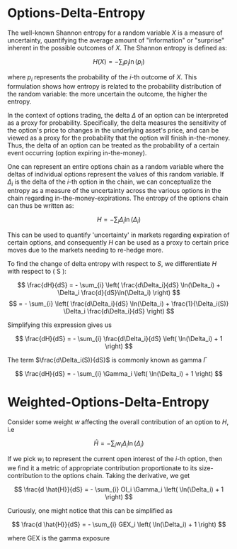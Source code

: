 # Options-Delta-Entropy
The well-known Shannon entropy for a random variable $X$ is a measure of uncertainty, quantifying the average amount of "information" or "surprise" inherent in the possible outcomes of $X$. The Shannon entropy is defined as:

$$
H(X) = - \sum_{i} p_i \ln(p_i)
$$

where $p_i$ represents the probability of the $i$-th outcome of $X$. This formulation shows how entropy is related to the probability distribution of the random variable: the more uncertain the outcome, the higher the entropy.

In the context of options trading, the delta $\Delta$ of an option can be interpreted as a proxy for probability. Specifically, the delta measures the sensitivity of the option's price to changes in the underlying asset's price, and can be viewed as a proxy for the probability that the option will finish in-the-money. Thus, the delta of an option can be treated as the probability of a certain event occurring (option expiring in-the-money).

One can represent an entire options chain as a random variable where the deltas of individual options represent the values of this random variable. If $\Delta_i$ is the delta of the $i$-th option in the chain, we can conceptualize the entropy  as a measure of the uncertainty across the various options in the chain regarding in-the-money-expirations. The entropy of the options chain can thus be written as:

$$
H = - \sum_{i} \Delta_i \ln(\Delta_i)
$$

This can be used to quantify 'uncertainty' in markets regarding expiration of certain options, and consequently $H$ can be used as a proxy to certain price moves due to the markets needing to re-hedge more.

To find the change of delta entropy with respect to $S$, we differentiate $H$ with respect to \( S \):

$$
\frac{dH}{dS} = - \sum_{i} \left( \frac{d\Delta_i}{dS} \ln(\Delta_i) + \Delta_i \frac{d}{dS}\ln(\Delta_i) \right)
$$
$$
 = - \sum_{i} \left( \frac{d\Delta_i}{dS} \ln(\Delta_i) + \frac{1}{\Delta_i(S)} \Delta_i \frac{d\Delta_i}{dS} \right)
$$

Simplifying this expression gives us

$$
\frac{dH}{dS} = - \sum_{i} \frac{d\Delta_i}{dS} \left( \ln(\Delta_i) + 1 \right)
$$

The term $\frac{d\Delta_i(S)}{dS}$ is commonly known as gamma $\Gamma$

$$
\frac{dH}{dS} = - \sum_{i} \Gamma_i \left( \ln(\Delta_i) + 1 \right)
$$

# Weighted-Options-Delta-Entropy

Consider some weight $w$ affecting the overall contribution of an option to $H$, i.e

$$
\hat{H} = - \sum_{i} w_i \Delta_i \ln(\Delta_i)
$$

If we pick $w_i$ to represent the current open interest of the $i$-th option, then we find it a metric of appropriate contribution proportionate to its size-contribution to the options chain. Taking the derivative, we get

$$
\frac{d \hat{H}}{dS} = - \sum_{i} OI_i \Gamma_i \left( \ln(\Delta_i) + 1 \right)
$$

Curiously, one might notice that this can be simplified as

$$
\frac{d \hat{H}}{dS} = - \sum_{i} GEX_i \left( \ln(\Delta_i) + 1 \right)
$$

where GEX is the gamma exposure
